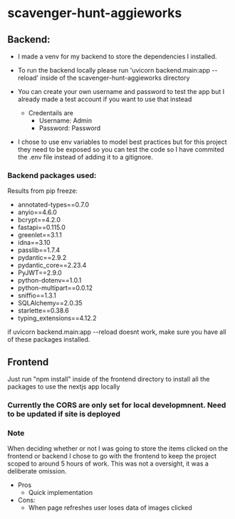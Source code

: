 # scavenger-hunt-aggieworks


## Backend:
- I made a venv for my backend to store the dependencies I installed.

- To run the backend locally please run 'uvicorn backend.main:app --reload' inside of the scavenger-hunt-aggieworks directory

- You can create your own username and password to test the app but I already made a test account if you want to use that instead
    - Credentails are 
        - Username: Admin 
        - Password: Password

- I chose to use env variables to model best practices but for this project they need to be exposed so you can test the code so I have commited the .env file instead of adding it to a gitignore.

### Backend packages used:
Results from pip freeze:
- annotated-types==0.7.0
- anyio==4.6.0
- bcrypt==4.2.0
- fastapi==0.115.0
- greenlet==3.1.1
- idna==3.10
- passlib==1.7.4
- pydantic==2.9.2
- pydantic_core==2.23.4
- PyJWT==2.9.0
- python-dotenv==1.0.1
- python-multipart==0.0.12
- sniffio==1.3.1
- SQLAlchemy==2.0.35
- starlette==0.38.6
- typing_extensions==4.12.2

if uvicorn backend.main:app --reload doesnt work, make sure you have all of these packages installed.

## Frontend
Just run "npm install" inside of the frontend directory to install all the packages to use the nextjs app locally

### Currently the CORS are only set for local developmnent. Need to be updated if site is deployed

### Note
When deciding whether or not I was going to store the items clicked on the frontend or backend I chose to go with the frontend to keep the project scoped to around 5 hours of work. This was not a oversight, it was a deliberate omission.

- Pros
    - Quick implementation
- Cons:
    - When page refreshes user loses data of images clicked